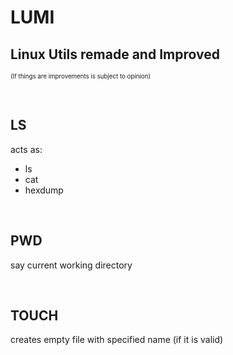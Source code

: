 
# LUMI

## Linux Utils remade and Improved

<sub><sup>(If things are improvements is subject to opinion)</sup></sub>

<br>

## LS

acts as:

- ls
- cat
- hexdump

<br>

## PWD

say current working directory

<br>

## TOUCH

creates empty file with specified name (if it is valid)
